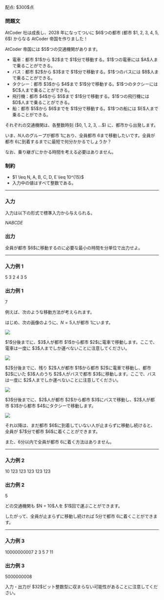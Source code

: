 
<div>

<span>

<span>

<p>
﻿配点: $300$点
</p>

<div>

<section>

### **問題文**

<p>
AtCoder 社は成長し、2028 年になってついに $6$つの都市 (都市 $1, 2, 3, 4, 5, 6$) からなる AtCoder 帝国を作りました！  
</p>

<p>
AtCoder 帝国には $5$つの交通機関があります。
</p>

<ul>

<li>
電車：都市 $1$から $2$まで $1$分で移動する。$1$つの電車には $A$人まで乗ることができる。
</li>

<li>
バス：都市 $2$から $3$まで $1$分で移動する。$1$つのバスには $B$人まで乗ることができる。
</li>

<li>
タクシー：都市 $3$から $4$まで $1$分で移動する。$1$つのタクシーには $C$人まで乗ることができる。
</li>

<li>
飛行機：都市 $4$から $5$まで $1$分で移動する。$1$つの飛行機には $D$人まで乗ることができる。
</li>

<li>
船：都市 $5$から $6$までを $1$分で移動する。$1$つの船には $E$人まで乗ることができる。
</li>

</ul>

<p>
それぞれの交通機関は、各整数時刻 ($0, 1, 2, 3, ...$) に、都市から出発します。

いま、$N$人のグループが都市 $1$におり、全員都市 $6$まで移動したいです。全員が都市 $6$に到着するまでに最短で何分かかるでしょうか？

なお、乗り継ぎにかかる時間を考える必要はありません。  
</p>

</section>

</div>

<div>

<section>

### **制約**

<ul>

<li>
$1 \leq N, A, B, C, D, E \leq 10^{15}$
</li>

<li>
入力中の値はすべて整数である。
</li>

</ul>

</section>

</div>

---

<div>

<div>

<section>

### **入力**

<p>
入力は以下の形式で標準入力から与えられる。  
</p>

<div>

$N$$A$$B$$C$$D$$E$
</div>

</section>

</div>

<div>

<section>

### **出力**

<p>
全員が都市 $6$に移動するのに必要な最小の時間を分単位で出力せよ。  
</p>

</section>

</div>

</div>

---

<div>

<section>

### **入力例 1**

<div>

5
3
2
4
3
5

</div>

</section>

</div>

<div>

<section>

### **出力例 1**

<div>

7

</div>

<p>
例えば、次のような移動方法が考えられます。

はじめ、次の画像のように、$N = 5$人が都市 $1$にいます。  
</p>

<p>

<img src="https://img.atcoder.jp/ghi/9c306138eddc8a2e08acfa5da19bdfe8.png">

</img>

</p>

<p>
$1$分後までに、$3$人が都市 $1$から都市 $2$に電車で移動します。ここで、電車は一度に $3$人までしか運べないことに注意してください。  
</p>

<p>

<img src="https://img.atcoder.jp/ghi/bd30b5ab37fc06951c9f5256bb974e4f.png">

</img>

</p>

<p>
$2$分後までに、残り $2$人が都市 $1$から都市 $2$に電車で移動し、都市 $2$にいた $3$人のうち $2$人がバスで都市 $3$に移動します。ここで、バスは一度に $2$人までしか運べないことに注意してください。  
</p>

<p>

<img src="https://img.atcoder.jp/ghi/50f2e49a770a30193fc53588ec8475b3.png">

</img>

</p>

<p>
$3$分後までに、$2$人が都市 $2$から都市 $3$にバスで移動し、$2$人が都市 $3$から都市 $4$にタクシーで移動します。    
</p>

<p>

<img src="https://img.atcoder.jp/ghi/d6d80dc50abe58190905c8c5ea6ba345.png">

</img>

</p>

<p>
それ以降は、まだ都市 $6$に到着していない人が止まらずに移動し続けると、全員が $7$分で都市 $6$に着くことができます。

また、$6$分以内で全員が都市 $6$に着く方法はありません。  
</p>

</section>

</div>

---

<div>

<section>

### **入力例 2**

<div>

10
123
123
123
123
123

</div>

</section>

</div>

<div>

<section>

### **出力例 2**

<div>

5

</div>

<p>
どの交通機関も $N = 10$人を $1$回で運ぶことができます。

したがって、全員が止まらずに移動し続ければ $5$分で都市 $6$に着くことができます。  
</p>

</section>

</div>

---

<div>

<section>

### **入力例 3**

<div>

10000000007
2
3
5
7
11

</div>

</section>

</div>

<div>

<section>

### **出力例 3**

<div>

5000000008

</div>

<p>
入力・出力が $32$ビット整数型に収まらない可能性があることに注意してください。  
</p>

</section>

</div>

</span>

</span>

</div>
